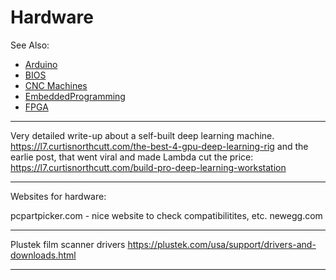 # Hardware

See Also:

 - [Arduino](Arduino.md)
 - [BIOS](BIOS.md)  
 - [CNC Machines](CNC.md)
 - [EmbeddedProgramming](EmbeddedProgramming.md)
 - [FPGA](FPGA.md)

---

Very detailed write-up about a self-built deep learning machine.
https://l7.curtisnorthcutt.com/the-best-4-gpu-deep-learning-rig
and the earlie post, that went viral and made Lambda cut the price:
https://l7.curtisnorthcutt.com/build-pro-deep-learning-workstation

---

Websites for hardware:

pcpartpicker.com - nice website to check compatibilitites, etc.
newegg.com

---

Plustek film scanner drivers
https://plustek.com/usa/support/drivers-and-downloads.html

---
